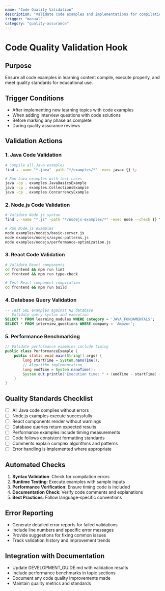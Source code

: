 ```yaml
---
name: "Code Quality Validation"
description: "Validate code examples and implementations for compilation and execution"
trigger: "manual"
category: "quality-assurance"
---
```


# Code Quality Validation Hook

## Purpose
Ensure all code examples in learning content compile, execute properly, and meet quality standards for educational use.

## Trigger Conditions
- After implementing new learning topics with code examples
- When adding interview questions with code solutions
- Before marking any phase as complete
- During quality assurance reviews

## Validation Actions

### 1. Java Code Validation
```bash
# Compile all Java examples
find . -name "*.java" -path "*/examples/*" -exec javac {} \;

# Run Java examples with test cases
java -cp . examples.JavaBasicsExample
java -cp . examples.CollectionsExample
java -cp . examples.ConcurrencyExample
```

### 2. Node.js Code Validation
```bash
# Validate Node.js syntax
find . -name "*.js" -path "*/nodejs-examples/*" -exec node --check {} \;

# Run Node.js examples
node examples/nodejs/basic-server.js
node examples/nodejs/async-patterns.js
node examples/nodejs/performance-optimization.js
```

### 3. React Code Validation
```bash
# Validate React components
cd frontend && npm run lint
cd frontend && npm run type-check

# Test React component compilation
cd frontend && npm run build
```

### 4. Database Query Validation
```sql
-- Test SQL examples against H2 database
-- Validate query syntax and execution
SELECT * FROM learning_modules WHERE category = 'JAVA_FUNDAMENTALS';
SELECT * FROM interview_questions WHERE company = 'Amazon';
```

### 5. Performance Benchmarking
```java
// Validate performance examples include timing
public class PerformanceExample {
    public static void main(String[] args) {
        long startTime = System.nanoTime();
        // Algorithm implementation
        long endTime = System.nanoTime();
        System.out.println("Execution time: " + (endTime - startTime) + " ns");
    }
}
```

## Quality Standards Checklist
- [ ] All Java code compiles without errors
- [ ] Node.js examples execute successfully
- [ ] React components render without warnings
- [ ] Database queries return expected results
- [ ] Performance examples include timing measurements
- [ ] Code follows consistent formatting standards
- [ ] Comments explain complex algorithms and patterns
- [ ] Error handling is implemented where appropriate

## Automated Checks
1. **Syntax Validation**: Check for compilation errors
2. **Runtime Testing**: Execute examples with sample inputs
3. **Performance Verification**: Ensure timing code is included
4. **Documentation Check**: Verify code comments and explanations
5. **Best Practices**: Follow language-specific conventions

## Error Reporting
- Generate detailed error reports for failed validations
- Include line numbers and specific error messages
- Provide suggestions for fixing common issues
- Track validation history and improvement trends

## Integration with Documentation
- Update DEVELOPMENT_GUIDE.md with validation results
- Include performance benchmarks in topic sections
- Document any code quality improvements made
- Maintain quality metrics and standards